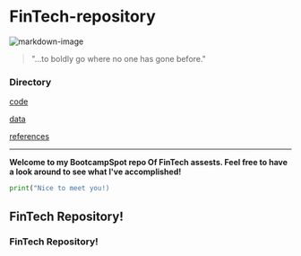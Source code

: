 # FinTech-repository

![markdown-image](markdown-\20201231_024547.jpg)

> "...to boldly go where no one has gone before."

### Directory 

[code](code)

[data](data)

[references](references)



---

**Welcome to my BootcampSpot repo Of FinTech assests.
Feel free to have a look around to see what
I've accomplished!**
 
 ```python
 print("Nice to meet you!)
 ```

## FinTech Repository!

### FinTech Repository!
